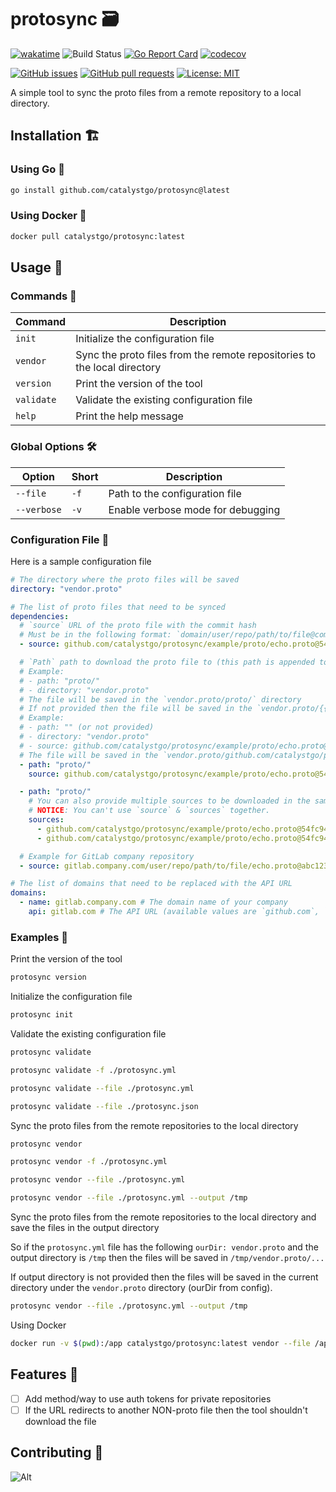 # protosync 🗃

[![wakatime](https://wakatime.com/badge/user/965e81db-2a88-4564-b236-537c4a901130/project/4cfc2a67-bfe6-432b-a9b7-abf550e6be1c.svg)](https://wakatime.com/badge/user/965e81db-2a88-4564-b236-537c4a901130/project/4cfc2a67-bfe6-432b-a9b7-abf550e6be1c)
![Build Status](https://github.com/catalystgo/protosync/actions/workflows/ci.yml/badge.svg)
[![Go Report Card](https://goreportcard.com/badge/github.com/catalystgo/protosync)](https://goreportcard.com/report/github.com/catalystgo/protosync)
[![codecov](https://codecov.io/gh/catalystgo/protosync/graph/badge.svg?token=KN3G1NL58M)](https://codecov.io/gh/catalystgo/protosync)

[![GitHub issues](https://img.shields.io/github/issues/catalystgo/protosync.svg)](https://github.com/catalystgo/protosync/issues)
[![GitHub pull requests](https://img.shields.io/github/issues-pr/catalystgo/protosync.svg)](https://github.com/catalystgo/protosync/pulls)
[![License: MIT](https://img.shields.io/badge/License-MIT-yellow.svg)](https://opensource.org/licenses/MIT)

A simple tool to sync the proto files from a remote repository to a local directory.

## Installation 🏗

### Using Go 🐹

```bash
go install github.com/catalystgo/protosync@latest
```

### Using Docker 🐳

```bash
docker pull catalystgo/protosync:latest
```

## Usage 🚀

### Commands 📜

| Command    | Description                                                              |
|------------|--------------------------------------------------------------------------|
| `init`     | Initialize the configuration file                                        |
| `vendor`   | Sync the proto files from the remote repositories to the local directory |
| `version`  | Print the version of the tool                                            |
| `validate` | Validate the existing configuration file                                 |
| `help`     | Print the help message                                                   |

### Global Options 🛠

| Option      | Short | Description                       |
|-------------|-------|-----------------------------------|
| `--file`    | `-f`  | Path to the configuration file    |
| `--verbose` | `-v`  | Enable verbose mode for debugging |

### Configuration File 📄

Here is a sample configuration file

```yaml
# The directory where the proto files will be saved
directory: "vendor.proto"

# The list of proto files that need to be synced
dependencies:
  # `source` URL of the proto file with the commit hash
  # Must be in the following format: `domain/user/repo/path/to/file@commit`
  - source: github.com/catalystgo/protosync/example/proto/echo.proto@54fc94f

  # `Path` path to download the proto file to (this path is appended to the directory variable)
  # Example:
  # - path: "proto/"
  # - directory: "vendor.proto"
  # The file will be saved in the `vendor.proto/proto/` directory
  # If not provided then the file will be saved in the `vendor.proto/{{SOURCE}}` directory
  # Example:
  # - path: "" (or not provided)
  # - directory: "vendor.proto"
  # - source: github.com/catalystgo/protosync/example/proto/echo.proto@54fc94f
  # The file will be saved in the `vendor.proto/github.com/catalystgo/protosync/example/proto/` directory
  - path: "proto/"
    source: github.com/catalystgo/protosync/example/proto/echo.proto@54fc94f

  - path: "proto/"
    # You can also provide multiple sources to be downloaded in the same path.
    # NOTICE: You can't use `source` & `sources` together.
    sources:
      - github.com/catalystgo/protosync/example/proto/echo.proto@54fc94f
      - github.com/catalystgo/protosync/example/proto/echo.proto@54fc94f

  # Example for GitLab company repository
  - source: gitlab.company.com/user/repo/path/to/file/echo.proto@abc123

# The list of domains that need to be replaced with the API URL
domains:
  - name: gitlab.company.com # The domain name of your company
    api: gitlab.com # The API URL (available values are `github.com`, `gitlab.com` and `bitbucket.org`)
```

### Examples 📝

Print the version of the tool

```bash
protosync version
```

Initialize the configuration file

```bash
protosync init
```

Validate the existing configuration file

```bash
protosync validate
```

```bash
protosync validate -f ./protosync.yml 
```

```bash
protosync validate --file ./protosync.yml 
```

```bash
protosync validate --file ./protosync.json
```

Sync the proto files from the remote repositories to the local directory

```bash
protosync vendor
```

```bash
protosync vendor -f ./protosync.yml
```

```bash
protosync vendor --file ./protosync.yml
```

```bash
protosync vendor --file ./protosync.yml --output /tmp
```

Sync the proto files from the remote repositories to the local directory and save the files in the output directory

So if the `protosync.yml` file has the following `ourDir: vendor.proto` and the output directory is `/tmp` then the files will be saved in `/tmp/vendor.proto/...`

If output directory is not provided then the files will be saved in the current directory under the `vendor.proto` directory (ourDir from config).

```bash
protosync vendor --file ./protosync.yml --output /tmp
```

Using Docker

```bash
docker run -v $(pwd):/app catalystgo/protosync:latest vendor --file /app/protosync.yml --output /app
```

## Features 🎯

- [ ] Add method/way to use auth tokens for private repositories
- [ ] If the URL redirects to another NON-proto file then the tool shouldn't download the file

## Contributing 🤝

![Alt](https://repobeats.axiom.co/api/embed/23ace50717472cac22b89f29a050818bbf9f793d.svg "Repobeats analytics image")
